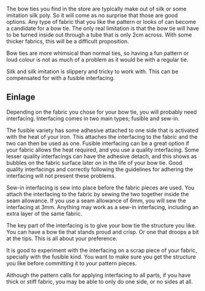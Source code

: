 The bow ties you find in the store are typically make out of silk or some imitation silk poly. So it will come as no surprise that those are good options. Any type of fabric that you like the pattern or looks of can become a candidate for a bow tie. The only real limitation is that the bow tie will have to be turned inside out through a tube that is only 2cm across. With some thicker fabrics, this will be a difficult proposition.

Bow ties are more whimsical than normal ties, so having a fun pattern or loud colour is not as much of a problem as it would be with a regular tie.

Silk and silk imitation is slippery and tricky to work with. This can be compensated for with a fusible interfacing.

## Einlage

Depending on the fabric you chose for your bow tie, you will probably need interfacing. Interfacing comes in two main types; fusible and sew-in.

The fusible variety has some adhesive attached to one side that is activated with the heat of your iron. This attaches the interfacing to the fabric and the two can then be used as one. Fusible interfacing can be a great option if your fabric allows the heat required, and you use a quality interfacing. Some lesser quality interfacings can have the adhesive detach, and this shows as bubbles on the fabric surface later on in the life of your bow tie. Good quality interfacings and correctly following the guidelines for adhering the interfacing will not present these problems.

Sew-in interfacing is sew into place before the fabric pieces are used. You attach the interfacing to the fabric by sewing the two together inside the seam allowance. If you use a seam allowance of 6mm, you will sew the interfacing at 3mm. Anything may work as a sew-in interfacing, including an extra layer of the same fabric.

The key part of the interfacing is to give your bow tie the structure you like. You can have a bow tie that stands proud and crisp. Or one that droops a bit at the tips. This is all about your preference.

It is good to experiment with the interfacing on a scrap piece of your fabric, specially with the fusible kind. You want to make sure you get the structure you like before committing it to your pattern pieces.

Although the pattern calls for applying interfacing to all parts, if you have thick or stiff fabric, you may be able to only do one side, or no sides at all.

